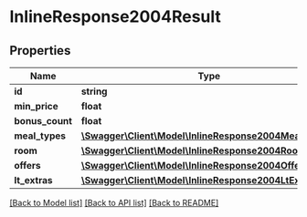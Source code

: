 # InlineResponse2004Result

## Properties
Name | Type | Description | Notes
------------ | ------------- | ------------- | -------------
**id** | **string** |  | [optional] 
**min_price** | **float** |  | [optional] 
**bonus_count** | **float** |  | [optional] 
**meal_types** | [**\Swagger\Client\Model\InlineResponse2004MealTypes[]**](InlineResponse2004MealTypes.md) |  | [optional] 
**room** | [**\Swagger\Client\Model\InlineResponse2004Room**](InlineResponse2004Room.md) |  | [optional] 
**offers** | [**\Swagger\Client\Model\InlineResponse2004Offers**](InlineResponse2004Offers.md) |  | [optional] 
**lt_extras** | [**\Swagger\Client\Model\InlineResponse2004LtExtras[]**](InlineResponse2004LtExtras.md) |  | [optional] 

[[Back to Model list]](../../README.md#documentation-for-models) [[Back to API list]](../../README.md#documentation-for-api-endpoints) [[Back to README]](../../README.md)

